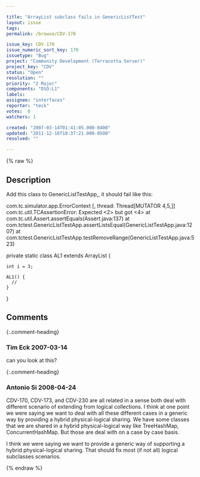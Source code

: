 ```yaml
---

title: "ArrayList subclass fails in GenericListTest"
layout: issue
tags: 
permalink: /browse/CDV-170

issue_key: CDV-170
issue_numeric_sort_key: 170
issuetype: "Bug"
project: "Community Development (Terracotta Server)"
project_key: "CDV"
status: "Open"
resolution: ""
priority: "2 Major"
components: "DSO:L1"
labels: 
assignee: "interfaces"
reporter: "teck"
votes:  0
watchers: 1

created: "2007-03-14T01:41:05.000-0400"
updated: "2011-12-16T18:37:21.000-0500"
resolved: ""

---
```




{% raw %}



## Description

<div markdown="1" class="description">

Add this class to GenericListTestApp,, it should fail like this:

com.tc.simulator.app.ErrorContext [, thread: Thread[MUTATOR 4,5,]]
com.tc.util.TCAssertionError: Expected <2> but got <4>
	at com.tc.util.Assert.assertEquals(Assert.java:137)
	at com.tctest.GenericListTestApp.assertListsEqual(GenericListTestApp.java:1207)
	at com.tctest.GenericListTestApp.testRemoveRange(GenericListTestApp.java:523)

private static class AL1 extends ArrayList \{

    int i = 3;

    AL1() {
      //
    }
  \}

</div>

## Comments


{:.comment-heading}
### **Tim Eck** <span class="date">2007-03-14</span>

<div markdown="1" class="comment">

can you look at this?

</div>


{:.comment-heading}
### **Antonio Si** <span class="date">2008-04-24</span>

<div markdown="1" class="comment">

CDV-170, CDV-173, and CDV-230 are all related in a sense both deal with different scenario of extending from logical collections. I think at one point we were saying we want to deal with all these different cases in a generic way by providing a hybrid physical-logical sharing. We have some classes that we are shared in a hybrid physical-logical way like TreeHashMap, ConcurrentHashMap. But those are deal with on a case by case basis.

I think we were saying we want to provide a generic way of supporting a hybrid physical-logical sharing. That should fix most (if not all)  logical subclasses scenarios.

</div>



{% endraw %}
